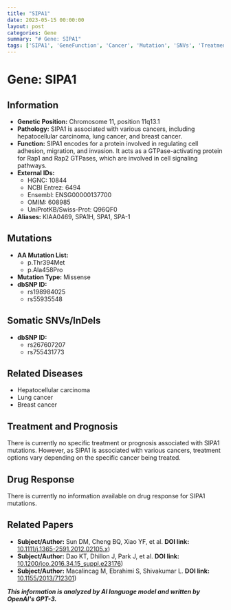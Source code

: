 ```yaml
---
title: "SIPA1"
date: 2023-05-15 00:00:00
layout: post
categories: Gene
summary: "# Gene: SIPA1"
tags: ['SIPA1', 'GeneFunction', 'Cancer', 'Mutation', 'SNVs', 'Treatment', 'Prognosis', 'DrugResponse']
---
```


# Gene: SIPA1

## Information
- **Genetic Position:** Chromosome 11, position 11q13.1
- **Pathology:** SIPA1 is associated with various cancers, including hepatocellular carcinoma, lung cancer, and breast cancer.
- **Function:** SIPA1 encodes for a protein involved in regulating cell adhesion, migration, and invasion. It acts as a GTPase-activating protein for Rap1 and Rap2 GTPases, which are involved in cell signaling pathways.
- **External IDs:**
    - HGNC: 10844
    - NCBI Entrez: 6494
    - Ensembl: ENSG00000137700
    - OMIM: 608985
    - UniProtKB/Swiss-Prot: Q96QF0
- **Aliases:** KIAA0469, SPA1H, SPA1, SPA-1

## Mutations
- **AA Mutation List:**
    - p.Thr394Met
    - p.Ala458Pro
- **Mutation Type:** Missense
- **dbSNP ID:**
    - rs198984025
    - rs55935548

## Somatic SNVs/InDels
- **dbSNP ID:**
    - rs267607207
    - rs755431773

## Related Diseases
- Hepatocellular carcinoma
- Lung cancer
- Breast cancer

## Treatment and Prognosis
There is currently no specific treatment or prognosis associated with SIPA1 mutations. However, as SIPA1 is associated with various cancers, treatment options vary depending on the specific cancer being treated.

## Drug Response
There is currently no information available on drug response for SIPA1 mutations.

## Related Papers
- **Subject/Author:** Sun DM, Cheng BQ, Xiao YF, et al.
  **DOI link:** [10.1111/j.1365-2591.2012.02105.x](https://doi.org/10.1111/j.1365-2591.2012.02105.x))
- **Subject/Author:** Dao KT, Dhillon J, Park J, et al.
  **DOI link:** [10.1200/jco.2016.34.15_suppl.e23176](https://doi.org/10.1200/jco.2016.34.15_suppl.e23176))
- **Subject/Author:** Macalincag M, Ebrahimi S, Shivakumar L.
  **DOI link:** [10.1155/2013/712301](https://doi.org/10.1155/2013/712301))

**_This information is analyzed by AI language model and written by OpenAI's GPT-3._**